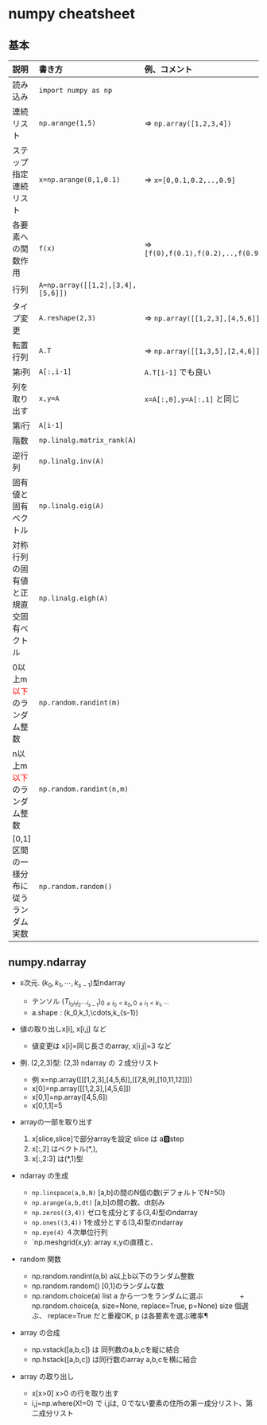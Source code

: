 # numpy cheatsheet
## 基本
| 説明 | 書き方 | 例、コメント |
| :-- | :-- | :-- |
| 読み込み | `import numpy as np` | |
| 連続リスト | `np.arange(1,5)` | => `np.array([1,2,3,4])` |
| ステップ指定連続リスト | `x=np.arange(0,1,0.1)` | => `x=[0,0.1,0.2,..,0.9]` |
| 各要素への関数作用 | `f(x)` | => `[f(0),f(0.1),f(0.2),..,f(0.9)]` |
| 行列 | `A=np.array([[1,2],[3,4],[5,6]])` |  |
| タイプ変更 | `A.reshape(2,3)` | => `np.array([[1,2,3],[4,5,6]])` |
| 転置行列 | `A.T` | => `np.array([[1,3,5],[2,4,6]])` |
| 第i列 | `A[:,i-1]` |  `A.T[i-1]` でも良い|
| 列を取り出す | `x,y=A` | `x=A[:,0],y=A[:,1]` と同じ |
| 第i行 | `A[i-1]` |  |
| 階数 | `np.linalg.matrix_rank(A)` | |
| 逆行列 | `np.linalg.inv(A)` | |
| 固有値と固有ベクトル | `np.linalg.eig(A)` | |
| 対称行列の固有値と正規直交固有ベクトル | `np.linalg.eigh(A)` | |
| 0以上m<font color="red">以下</font>のランダム整数 | `np.random.randint(m)` | 
| n以上m<font color="red">以下</font>のランダム整数 | `np.random.randint(n,m)` | 
| [0,1]区間の一様分布に従うランダム実数 | `np.random.random()` | 


## numpy.ndarray
+ $s$次元. $(k_0,k_1,\cdots,k_{s-1})$型ndarray
    + テンソル $(T_{i_0i_1i_2\cdots i_{s-1}})_{0\leq i_0<k_0, 0\leq i_1<k_1,\cdots}$
    + a.shape :  (k_0,k_1,\cdots,k_{s-1})

+ 値の取り出しx[i], x[i,j] など
    + 値変更は x[i]=同じ長さのarray, x[i,j]=3 など

+  例. (2,2,3)型: (2,3) ndarray の ２成分リスト 
    + 例 x=np.array([[[1,2,3],[4,5,6]],[[7,8,9],[10,11,12]]])
    + x[0]=np.array([[1,2,3],[4,5,6]])
	+ x[0,1]=np.array([4,5,6])
	+ x[0,1,1]=5

+ arrayの一部を取り出す
    1. x[slice,slice]で部分arrayを設定  slice は a:b:step   
	2. x[:,2] はベクトル(*,), 
    3. x[:,2:3] は(*,1)型

+ ndarray の生成
    + `np.linspace(a,b,N)`  [a,b]の間のN個の数(デフォルトでN=50)
    + `np.arange(a,b,dt)`   [a,b]の間の数、dt刻み
    + `np.zeros((3,4))`   ゼロを成分とする(3,4)型のndarray	
    + `np.ones((3,4))`   1を成分とする(3,4)型のndarray		
    + `np.eye(4)`  ４次単位行列
    + `np.meshgrid(x,y): array x,yの直積と、

+ random 関数
    + np.random.randint(a,b)  a以上b以下のランダム整数	
	+ np.random.random()   [0,1]のランダムな数
	+ np.random.choice(a)  list a から一つをランダムに選ぶ
　　　　　+ np.random.choice(a, size=None, replace=True, p=None)
          size 個選ぶ、 replace=True だと重複OK, p は各要素を選ぶ確率¶

+ array の合成
    + np.vstack([a,b,c]) は 同列数のa,b,cを縦に結合
	+ np.hstack([a,b,c]) は同行数のarray a,b,cを横に結合

+ array の取り出し
    + x[x>0] x>0 の行を取り出す
	+ i,j=np.where(X!=0) で i,jは, ０でない要素の住所の第一成分リスト、第二成分リスト


